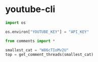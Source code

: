 # youtube-cli

```python
import os

os.environ["YOUTUBE_KEY"] = "API_KEY"

from comments import *

smallest_cat = "W86cTIoMv2U"
top = get_comment_threads(smallest_cat)

```
